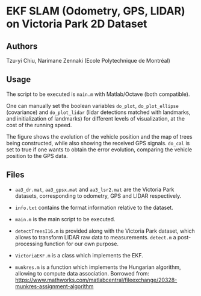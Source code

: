 # EKF SLAM (Odometry, GPS, LIDAR) on Victoria Park 2D Dataset

## Authors

Tzu-yi Chiu, Narimane Zennaki (Ecole Polytechnique de Montréal)

## Usage

The script to be executed is `main.m` with Matlab/Octave (both compatible).

One can manually set the boolean variables `do_plot`, `do_plot_ellipse` 
(covariance) and `do_plot_lidar` (lidar detections matched with landmarks, and 
initialization of landmarks) for different levels of visualization, at the cost 
of the running speed. 

The figure shows the evolution of the vehicle position and the map of trees 
being constructed, while also showing the received GPS signals.
`do_cal` is set to true if one wants to obtain the error evolution, comparing 
the vehicle position to the GPS data.

## Files

- `aa3_dr.mat`, `aa3_gpsx.mat` and `aa3_lsr2.mat` are the Victoria Park 
datasets, corresponding to odometry, GPS and LIDAR respectively.

- `info.txt` contains the format information relative to the dataset.

- `main.m` is the main script to be executed.

- `detectTreesI16.m` is provided along with the Victoria Park dataset, which
allows to transform LIDAR raw data to measurements. `detect.m` a 
post-processing function for our own purpose.

- `VictoriaEKF.m` is a class which implements the EKF.

- `munkres.m` is a function which implements the Hungarian algorithm, allowing 
to compute data association. Borrowed from: 
https://www.mathworks.com/matlabcentral/fileexchange/20328-munkres-assignment-algorithm
